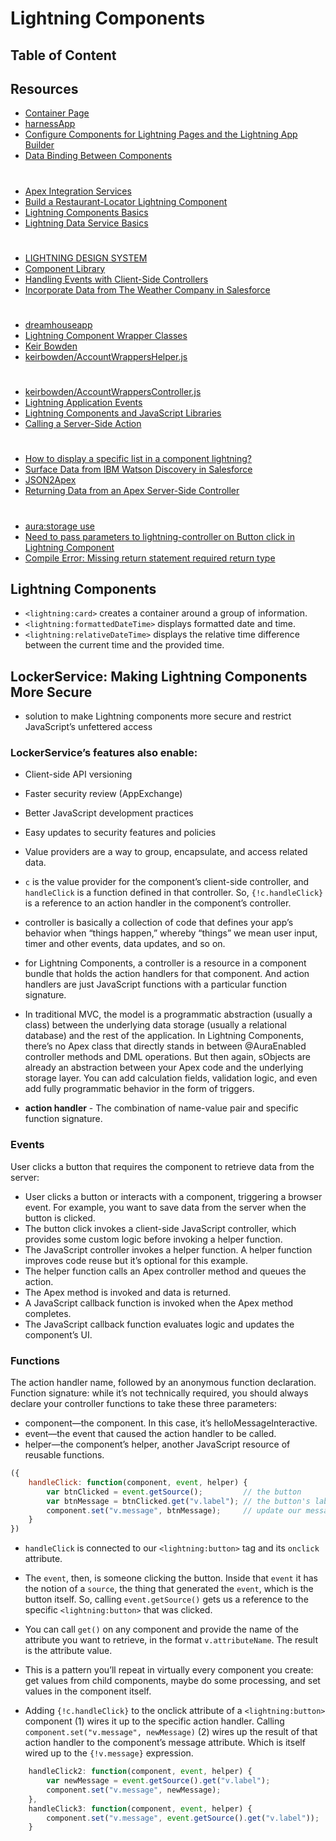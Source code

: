 # Lightning Components

## Table of Content

## Resources 
* [Container Page](https://developer.salesforce.com/docs/atlas.en-us.210.0.pages.meta/pages/pages_html_container_page.htm)
* [harnessApp](https://crmsystems-dev-ed.lightning.force.com/c/harnessApp.app)
* [Configure Components for Lightning Pages and the Lightning App Builder](https://developer.salesforce.com/docs/atlas.en-us.lightning.meta/lightning/components_config_for_app_builder.htm)
* [Data Binding Between Components](https://developer.salesforce.com/docs/atlas.en-us.lightning.meta/lightning/expr_data_binding.htm)
#
* [Apex Integration Services](https://trailhead.salesforce.com/modules/apex_integration_services/units/apex_integration_rest_callouts)
* [Build a Restaurant-Locator Lightning Component](https://trailhead.salesforce.com/projects/workshop-lightning-restaurant-locator/steps/yelp_3)
* [Lightning Components Basics](https://trailhead.salesforce.com/modules/lex_dev_lc_basics/units/lex_dev_lc_basics_intro)
* [Lightning Data Service Basics](https://trailhead.salesforce.com/modules/lightning_data_service/units/lightning_data_service_handle_notifications)
#
* [LIGHTNING DESIGN SYSTEM](https://www.lightningdesignsystem.com/)
* [Component Library](https://developer.salesforce.com/docs/component-library?page=componentsHome)
* [Handling Events with Client-Side Controllers](https://developer.salesforce.com/docs/atlas.en-us.lightning.meta/lightning/js_client_side_controller.htm)
* [Incorporate Data from The Weather Company in Salesforce](https://trailhead.salesforce.com/projects/incorporate-ibm-weather-company-data/steps/lightning-component-display-weather)
#
* [dreamhouseapp](https://github.com/dreamhouseapp)
* [Lightning Component Wrapper Classes](http://bobbuzzard.blogspot.com/2015/12/lightning-component-wrapper-classes.html)
* [Keir Bowden](https://gist.github.com/keirbowden/4382adba5663dfb9d4f7)
* [keirbowden/AccountWrappersHelper.js](https://gist.github.com/keirbowden/12aeb7aa62f07132c2a7)
#
* [keirbowden/AccountWrappersController.js](https://gist.github.com/keirbowden/2acf95dd209d8d59203f)
* [Lightning Application Events](http://bobbuzzard.blogspot.co.uk/2015/05/lightning-component-events.html)
* [Lightning Components and JavaScript Libraries](http://bobbuzzard.blogspot.co.uk/2015/04/lightning-components-and-javascript.html)
* [Calling a Server-Side Action](https://developer.salesforce.com/docs/atlas.en-us.lightning.meta/lightning/controllers_server_actions_call.htm?search_text=action.setParams)
#
* [How to display a specific list in a component lightning?](https://salesforce.stackexchange.com/questions/174967/how-to-display-a-specific-list-in-a-component-lightning/174994)
* [Surface Data from IBM Watson Discovery in Salesforce](https://trailhead.salesforce.com/projects/surface-data-from-ibm-watson-discovery-in-salesforce/steps/add-customized-watson-discovery-search-to-account-records)
* [JSON2Apex](https://json2apex.herokuapp.com/)
* [Returning Data from an Apex Server-Side Controller](https://developer.salesforce.com/docs/atlas.en-us.lightning.meta/lightning/controllers_server_apex_returning_data.htm)
#
* [aura:storage use](https://salesforce.stackexchange.com/questions/147247/aurastorage-use)
* [Need to pass parameters to lightning-controller on Button click in Lightning Component](https://developer.salesforce.com/forums/?id=906F0000000kAn0IAE)
* [Compile Error: Missing return statement required return type](https://developer.salesforce.com/forums/?id=9060G000000UWZOQA4)

## Lightning Components
* `<lightning:card>` creates a container around a group of information.
* `<lightning:formattedDateTime>` displays formatted date and time.
* `<lightning:relativeDateTime>` displays the relative time difference between the current time and the provided time.
## LockerService: Making Lightning Components More Secure
* solution to make Lightning components more secure and restrict JavaScript’s unfettered access

### LockerService’s features also enable:
* Client-side API versioning
* Faster security review (AppExchange)
* Better JavaScript development practices
* Easy updates to security features and policies

* Value providers are a way to group, encapsulate, and access related data. 
* `c` is the value provider for the component’s client-side controller, and `handleClick` is a function defined in that controller. So, `{!c.handleClick}` is a reference to an action handler in the component’s controller.
* controller is basically a collection of code that defines your app’s behavior when “things happen,” whereby “things” we mean user input, timer and other events, data updates, and so on. 
* for Lightning Components, a controller is a resource in a component bundle that holds the action handlers for that component. And action handlers are just JavaScript functions with a particular function signature.
* In traditional MVC, the model is a programmatic abstraction (usually a class) between the underlying data storage (usually a relational database) and the rest of the application. In Lightning Components, there’s no Apex class that directly stands in between @AuraEnabled controller methods and DML operations. But then again, sObjects are already an abstraction between your Apex code and the underlying storage layer. You can add calculation fields, validation logic, and even add fully programmatic behavior in the form of triggers.
* <b>action handler</b> - The combination of name-value pair and specific function signature.
### Events
User clicks a button that requires the component to retrieve data from the server:
* User clicks a button or interacts with a component, triggering a browser event. For example, you want to save data from the server when the button is clicked.
* The button click invokes a client-side JavaScript controller, which provides some custom logic before invoking a helper function.
* The JavaScript controller invokes a helper function. A helper function improves code reuse but it’s optional for this example.
* The helper function calls an Apex controller method and queues the action.
* The Apex method is invoked and data is returned.
* A JavaScript callback function is invoked when the Apex method completes.
* The JavaScript callback function evaluates logic and updates the component’s UI.

### Functions
The action handler name, followed by an anonymous function declaration. Function signature: while it’s not technically required, you should always declare your controller functions to take these three parameters:

* component—the component. In this case, it’s helloMessageInteractive.
* event—the event that caused the action handler to be called.
* helper—the component’s helper, another JavaScript resource of reusable functions.

```javascript
({
    handleClick: function(component, event, helper) {
        var btnClicked = event.getSource();         // the button
        var btnMessage = btnClicked.get("v.label"); // the button's label
        component.set("v.message", btnMessage);     // update our message
    }
})
```
* `handleClick` is connected to our `<lightning:button>` tag and its `onclick` attribute.
* The `event`, then, is someone clicking the button. Inside that `event` it has the notion of a `source`, the thing that generated the `event`, which is the button itself. So, calling `event.getSource()` gets us a reference to the specific `<lightning:button>` that was clicked.

* You can call `get()` on any component and provide the name of the attribute you want to retrieve, in the format `v.attributeName`. The result is the attribute value.

* This is a pattern you’ll repeat in virtually every component you create: get values from child components, maybe do some processing, and set values in the component itself.

* Adding `{!c.handleClick}` to the onclick attribute of a `<lightning:button>` component (1) wires it up to the specific action handler. Calling `component.set("v.message", newMessage)` (2) wires up the result of that action handler to the component’s message attribute. Which is itself wired up to the `{!v.message}` expression.

```javascript
    handleClick2: function(component, event, helper) {
        var newMessage = event.getSource().get("v.label");
        component.set("v.message", newMessage);
    },
    handleClick3: function(component, event, helper) {
        component.set("v.message", event.getSource().get("v.label"));
    }
```
